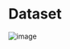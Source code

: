 # Dataset

![image](https://github.com/user-attachments/assets/eaa63a5a-dd6f-4578-8b16-b4e8dcbdf34e)
